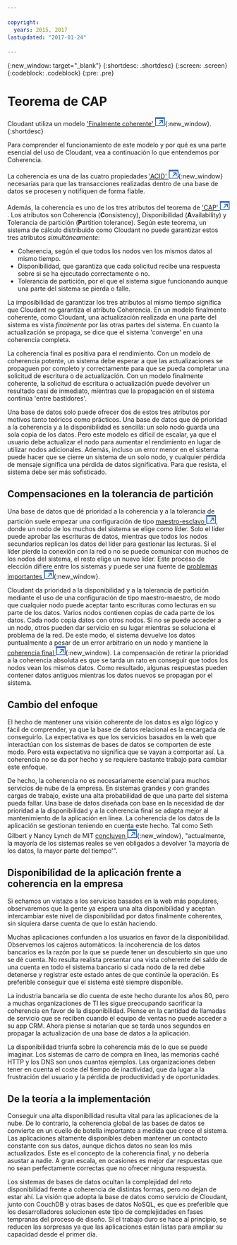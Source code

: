 ```yaml
---

copyright:
  years: 2015, 2017
lastupdated: "2017-01-24"

---
```


{:new_window: target="_blank"}
{:shortdesc: .shortdesc}
{:screen: .screen}
{:codeblock: .codeblock}
{:pre: .pre}

<!-- Acrolinx: 2017-01-24 -->

<div id="cap_theorem"></div>

<div id="consistency"></div>

# Teorema de CAP

Cloudant utiliza un modelo ['Finalmente coherente' ![Icono de enlace externo](../images/launch-glyph.svg "Icono de enlace externo")](http://en.wikipedia.org/wiki/Eventual_consistency){:new_window}.
{:shortdesc}

Para comprender el funcionamiento de este modelo y por qué es una parte esencial del
uso de Cloudant,
vea a continuación lo que entendemos por Coherencia. 

La coherencia es una de las cuatro propiedades ['ACID' ![Icono de enlace externo](../images/launch-glyph.svg "Icono de enlace externo")](https://en.wikipedia.org/wiki/ACID){:new_window}
necesarias para que las transacciones realizadas dentro de una base de datos se procesen y notifiquen de forma fiable. 

Además, la coherencia es uno de los tres atributos del teorema de 
<a href="http://en.wikipedia.org/wiki/CAP_Theorem" target="_blank">'CAP' <img src="../images/launch-glyph.svg" alt="Icono de enlace externo" title="Icono de enlace externo"></a>.
Los atributos son Coherencia (**C**onsistency),
Disponibilidad (**A**vailability) y Tolerancia de partición (**P**artition tolerance).
Según este teorema, un sistema de cálculo distribuido como Cloudant no puede garantizar estos tres atributos _simultáneamente_:

-   Coherencia, según el que todos los nodos ven los mismos datos al mismo tiempo. 
-   Disponibilidad, que garantiza que cada solicitud recibe una respuesta sobre si se ha ejecutado correctamente o no. 
-   Tolerancia de partición, por el que el sistema sigue funcionando aunque una parte del sistema se pierda o falle. 

La imposibilidad de garantizar los tres atributos al mismo tiempo significa
que Cloudant no garantiza el atributo Coherencia.
En un modelo finalmente coherente, como
Cloudant,
una actualización realizada en una parte del sistema es vista _finalmente_ por las otras partes del sistema.
En cuanto la actualización se propaga,
se dice que el sistema 'converge' en una coherencia completa. 

La coherencia final es positiva para el rendimiento.
Con un modelo de coherencia potente, un sistema debe esperar a que las actualizaciones se propaguen por completo y correctamente para que se pueda completar una solicitud de escritura o de actualización.
Con un modelo finalmente coherente, la solicitud de escritura o actualización puede devolver un resultado casi de inmediato, mientras que la propagación en el sistema continúa 'entre bastidores'. 

Una base de datos solo puede ofrecer dos de estos tres atributos por motivos tanto teóricos como prácticos.
Una base de datos que dé prioridad a la coherencia y a la disponibilidad es sencilla: un solo nodo guarda una sola copia de los datos.
Pero este modelo es difícil de escalar, ya que el usuario debe actualizar el nodo para aumentar el rendimiento en lugar de utilizar nodos adicionales.
Además, incluso un error menor en el sistema puede hacer que se cierre un sistema de un solo nodo, y cualquier pérdida de mensaje significa una pérdida de datos significativa.
Para que resista, el sistema debe ser más sofisticado. 

## Compensaciones en la tolerancia de partición

Una base de datos que dé prioridad a la coherencia y a la tolerancia de partición suele empezar una configuración de tipo 
<a href="http://en.wikipedia.org/wiki/Master/slave_(technology)" target="_blank">maestro-esclavo <img src="../images/launch-glyph.svg" alt="Icono de enlace externo" title="Icono de enlace externo"></a>, donde un nodo de los muchos del sistema se elige como líder.
Solo el líder puede aprobar las escrituras de datos, mientras que todos los nodos secundarios replican los datos del líder para gestionar las lecturas.
Si el líder pierde la conexión con la red o no se puede comunicar con muchos de los nodos del sistema, el resto elige un nuevo líder.
Este proceso de elección difiere entre los sistemas y puede ser una fuente de [problemas importantes ![Icono de enlace externo](../images/launch-glyph.svg "Icono de enlace externo")](http://aphyr.com/posts/284-call-me-maybe-mongodb){:new_window}.

Cloudant da prioridad a la disponibilidad y a la tolerancia de partición mediante el uso de una configuración de tipo maestro-maestro, de modo que cualquier nodo puede aceptar tanto escrituras como lecturas en su parte de los datos.
Varios nodos contienen copias de cada parte de los datos.
Cada nodo copia datos con otros nodos.
Si no se puede acceder a un nodo, otros pueden dar servicio en su lugar mientras se soluciona el problema de la red.
De este modo, el sistema devuelve los datos puntualmente a pesar de un error arbitrario en un nodo y mantiene la [coherencia final ![Icono de enlace externo](../images/launch-glyph.svg "Icono de enlace externo")](http://en.wikipedia.org/wiki/Eventual_consistency){:new_window}.
La compensación de retirar la prioridad a la coherencia absoluta es que se tarda un rato en conseguir que todos los nodos vean los mismos datos.
Como resultado, algunas respuestas pueden contener datos antiguos mientras los datos nuevos se propagan por el sistema. 

## Cambio del enfoque

El hecho de mantener una visión coherente de los datos es algo lógico y fácil de comprender, ya que la base de datos relacional es la encargada de conseguirlo.
La expectativa es que los servicios basados en la web que interactúan con los sistemas de bases de datos se comporten de este modo.
Pero esta expectativa no significa que se vayan a comportar así.
La coherencia no se da por hecho y se requiere bastante trabajo para cambiar este enfoque. 

De hecho, la coherencia no es necesariamente esencial para muchos servicios de nube de la empresa.
En sistemas grandes y con grandes cargas de trabajo, existe una alta probabilidad de que una parte del sistema pueda fallar.
Una base de datos diseñada con base en la necesidad de dar prioridad a la disponibilidad y a la coherencia final se adapta mejor al mantenimiento de la aplicación en línea.
La coherencia de los datos de la aplicación se gestionan teniendo en cuenta este hecho.
Tal como Seth Gilbert y Nancy Lynch de MIT
[concluyen ![Icono de enlace externo](../images/launch-glyph.svg "Icono de enlace externo")](http://www.glassbeam.com/sites/all/themes/glassbeam/images/blog/10.1.1.67.6951.pdf){:new_window},
"actualmente, la mayoría de los sistemas reales se ven obligados a devolver 'la mayoría de los datos, la mayor parte del tiempo'".

## Disponibilidad de la aplicación frente a coherencia en la empresa

Si echamos un vistazo a los servicios basados en la web más populares, observaremos que la gente ya espera una alta disponibilidad y aceptan intercambiar este nivel de disponibilidad por datos finalmente coherentes, sin siquiera darse cuenta de que lo están haciendo.

Muchas aplicaciones confunden a los usuarios en favor de la disponibilidad.
Observemos los cajeros automáticos:
la incoherencia de los datos bancarios es la razón por la que se puede tener un descubierto sin que uno se dé cuenta.
No resulta realista presentar una vista coherente del saldo de una cuenta en todo el sistema bancario si cada nodo de la red debe detenerse y registrar este estado antes de que continúe la operación.
Es preferible conseguir que el sistema esté siempre disponible. 

La industria bancaria se dio cuenta de este hecho durante los años 80, pero a muchas organizaciones de TI les sigue preocupando sacrificar la coherencia en favor de la disponibilidad.
Piense en la cantidad de llamadas de servicio que se reciben cuando el equipo de ventas no puede acceder a su app CRM.
Ahora piense si notarían que se tarda unos segundos en propagar la actualización de una base de datos a la aplicación. 

La disponibilidad triunfa sobre la coherencia más de lo que se puede imaginar.
Los sistemas de carro de compra en línea, las memorias caché HTTP y los DNS son unos cuantos ejemplos.
Las organizaciones deben tener en cuenta el coste del tiempo de inactividad, que da lugar a la frustración del usuario y la pérdida de productividad y de oportunidades. 

## De la teoría a la implementación

Conseguir una alta disponibilidad resulta vital para las aplicaciones de la nube.
De lo contrario, la coherencia global de las bases de datos se convierte en un cuello de botella importante a medida que crece el sistema.
Las aplicaciones altamente disponibles deben mantener un contacto constante con sus datos, aunque dichos datos no sean los más actualizados.
Este es el concepto de la coherencia final, y no debería asustar a nadie.
A gran escala, en ocasiones es mejor dar respuestas que no sean perfectamente correctas que no ofrecer ninguna respuesta. 

Los sistemas de bases de datos ocultan la complejidad del reto disponibilidad frente a coherencia de distintas formas, pero no dejan de estar ahí.
La visión que adopta la base de datos como servicio de Cloudant, junto con CouchDB y otras bases de datos NoSQL,
es que es preferible que los desarrolladores solucionen este tipo de complejidades en fases tempranas del proceso de diseño.
Si el trabajo duro se hace al principio, se reducen las sorpresas ya que las aplicaciones están listas para ampliar su capacidad desde el primer día. 
